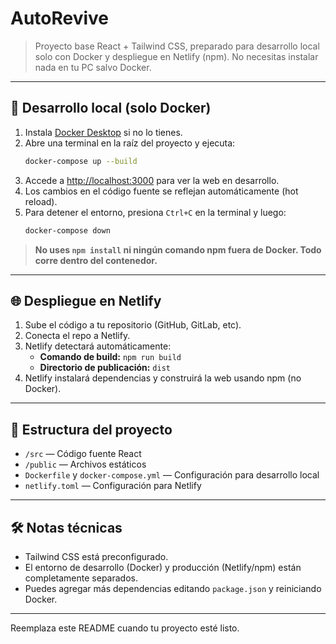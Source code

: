 # AutoRevive

> Proyecto base React + Tailwind CSS, preparado para desarrollo local solo con Docker y despliegue en Netlify (npm). No necesitas instalar nada en tu PC salvo Docker.

---

## 🚀 Desarrollo local (solo Docker)

1. Instala [Docker Desktop](https://www.docker.com/products/docker-desktop/) si no lo tienes.
2. Abre una terminal en la raíz del proyecto y ejecuta:
   ```sh
   docker-compose up --build
   ```
3. Accede a [http://localhost:3000](http://localhost:3000) para ver la web en desarrollo.
4. Los cambios en el código fuente se reflejan automáticamente (hot reload).
5. Para detener el entorno, presiona `Ctrl+C` en la terminal y luego:
   ```sh
   docker-compose down
   ```

> **No uses `npm install` ni ningún comando npm fuera de Docker. Todo corre dentro del contenedor.**

---

## 🌐 Despliegue en Netlify

1. Sube el código a tu repositorio (GitHub, GitLab, etc).
2. Conecta el repo a Netlify.
3. Netlify detectará automáticamente:
   - **Comando de build:** `npm run build`
   - **Directorio de publicación:** `dist`
4. Netlify instalará dependencias y construirá la web usando npm (no Docker).

---

## 📁 Estructura del proyecto

- `/src` — Código fuente React
- `/public` — Archivos estáticos
- `Dockerfile` y `docker-compose.yml` — Configuración para desarrollo local
- `netlify.toml` — Configuración para Netlify

---

## 🛠️ Notas técnicas

- Tailwind CSS está preconfigurado.
- El entorno de desarrollo (Docker) y producción (Netlify/npm) están completamente separados.
- Puedes agregar más dependencias editando `package.json` y reiniciando Docker.

---

Reemplaza este README cuando tu proyecto esté listo.
